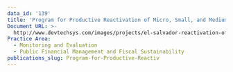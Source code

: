 ```yaml
---
data_id: '139'
title: 'Program for Productive Reactivation of Micro, Small, and Medium Businesses'
Document URL: >-
  http://www.devtechsys.com/images/projects/el-salvador-reactivation-of-micro-small-and-medium-businesses.pdf
Practice Area:
  - Monitoring and Evaluation
  - Public Financial Management and Fiscal Sustainability
publications_slug: Program-for-Productive-Reactiv
---
```

